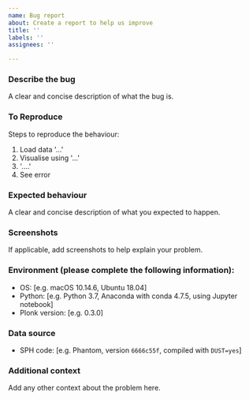 ```yaml
---
name: Bug report
about: Create a report to help us improve
title: ''
labels: ''
assignees: ''

---
```


### Describe the bug

A clear and concise description of what the bug is.

### To Reproduce

Steps to reproduce the behaviour:

1. Load data '...'
2. Visualise using '...'
3. '....'
4. See error

### Expected behaviour

A clear and concise description of what you expected to happen.

### Screenshots

If applicable, add screenshots to help explain your problem.

### Environment (please complete the following information):

+ OS: [e.g. macOS 10.14.6, Ubuntu 18.04]
+ Python: [e.g. Python 3.7, Anaconda with conda 4.7.5, using Jupyter notebook]
+ Plonk version: [e.g. 0.3.0]

### Data source

+ SPH code: [e.g. Phantom, version `6666c55f`, compiled with `DUST=yes`]

### Additional context

Add any other context about the problem here.
